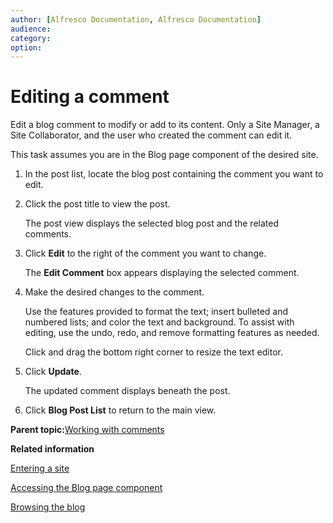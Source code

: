 ```yaml
---
author: [Alfresco Documentation, Alfresco Documentation]
audience: 
category: 
option: 
---
```


# Editing a comment

Edit a blog comment to modify or add to its content. Only a Site Manager, a Site Collaborator, and the user who created the comment can edit it.

This task assumes you are in the Blog page component of the desired site.

1.  In the post list, locate the blog post containing the comment you want to edit.

2.  Click the post title to view the post.

    The post view displays the selected blog post and the related comments.

3.  Click **Edit** to the right of the comment you want to change.

    The **Edit Comment** box appears displaying the selected comment.

4.  Make the desired changes to the comment.

    Use the features provided to format the text; insert bulleted and numbered lists; and color the text and background. To assist with editing, use the undo, redo, and remove formatting features as needed.

    Click and drag the bottom right corner to resize the text editor.

5.  Click **Update**.

    The updated comment displays beneath the post.

6.  Click **Blog Post List** to return to the main view.


**Parent topic:**[Working with comments](../concepts/blog-comment.md)

**Related information**  


[Entering a site](dashboard-site-enter.md)

[Accessing the Blog page component](blog-page-access.md)

[Browsing the blog](blog-browse.md)

